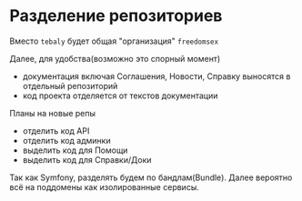 # Разделение репозиториев

Вместо `tebaly` будет общая "организация" `freedomsex`

Далее, для удобства(возможно это спорный момент) 
* документация включая Соглашения, Новости, Справку выносятся в отдельный репозиторий
* код проекта отделяется от текстов документации

Планы на новые репы
* отделить код API
* отделить код админки
* выделить код для Помощи
* выделить код для Справки/Доки

Так как Symfony, разделять будем по бандлам(Bundle). Далее вероятно всё на поддомены как изолированные сервисы.

